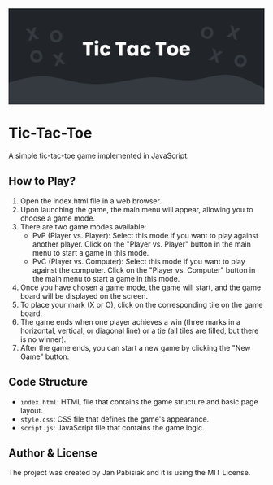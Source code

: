 <img align="center" src="https://raw.githubusercontent.com/janpabisiak/tic-tac-toe/main/cover.png">

# Tic-Tac-Toe

A simple tic-tac-toe game implemented in JavaScript.

## How to Play?

1. Open the index.html file in a web browser.
2. Upon launching the game, the main menu will appear, allowing you to choose a game mode.
3. There are two game modes available:
    - PvP (Player vs. Player): Select this mode if you want to play against another player. Click on the "Player vs. Player" button in the main menu to start a game in this mode.
    - PvC (Player vs. Computer): Select this mode if you want to play against the computer. Click on the "Player vs. Computer" button in the main menu to start a game in this mode.
4. Once you have chosen a game mode, the game will start, and the game board will be displayed on the screen.
5. To place your mark (X or O), click on the corresponding tile on the game board.
6. The game ends when one player achieves a win (three marks in a horizontal, vertical, or diagonal line) or a tie (all tiles are filled, but there is no winner).
7. After the game ends, you can start a new game by clicking the "New Game" button.

## Code Structure

-   `index.html`: HTML file that contains the game structure and basic page layout.
-   `style.css`: CSS file that defines the game's appearance.
-   `script.js`: JavaScript file that contains the game logic.

## Author & License

The project was created by Jan Pabisiak and it is using the MIT License.
